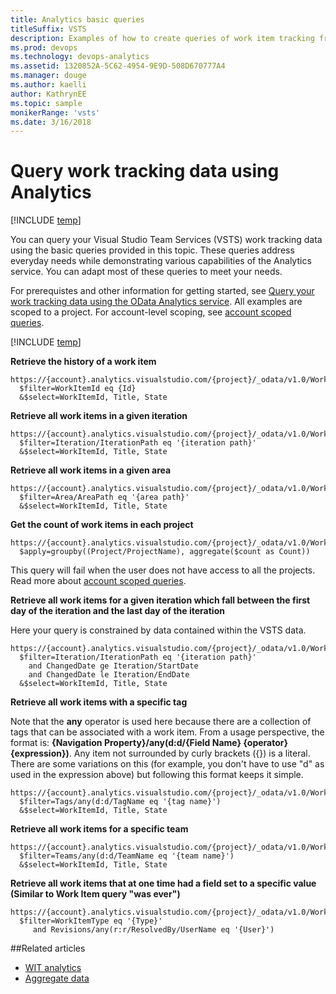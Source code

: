 ```yaml
---
title: Analytics basic queries
titleSuffix: VSTS  
description: Examples of how to create queries of work item tracking from the Analytics service for Visual Studio Team Services
ms.prod: devops
ms.technology: devops-analytics
ms.assetid: 1320852A-5C62-4954-9E9D-508D670777A4
ms.manager: douge
ms.author: kaelli
author: KathrynEE
ms.topic: sample
monikerRange: 'vsts'
ms.date: 3/16/2018
---
```


# Query work tracking data using Analytics  

[!INCLUDE [temp](../../_shared/version-vsts-only.md)] 

You can query your Visual Studio Team Services (VSTS) work tracking data using the basic queries provided in this topic. These queries address everyday needs while demonstrating various capabilities of the
Analytics service. You can adapt most of these queries to meet your needs.

For prerequistes and other information for getting started, see [Query your work tracking data using the OData Analytics service](wit-analytics.md). All examples are scoped to a project. For account-level scoping, see [account scoped queries](account-scoped-queries.md).

[!INCLUDE [temp](../_shared/analytics-preview.md)]

**Retrieve the history of a work item**

```OData
https://{account}.analytics.visualstudio.com/{project}/_odata/v1.0/WorkItemRevisions?
  $filter=WorkItemId eq {Id}
  &$select=WorkItemId, Title, State
```

**Retrieve all work items in a given iteration**

```OData
https://{account}.analytics.visualstudio.com/{project}/_odata/v1.0/WorkItems?
  $filter=Iteration/IterationPath eq '{iteration path}'
  &$select=WorkItemId, Title, State
```

**Retrieve all work items in a given area**

```OData
https://{account}.analytics.visualstudio.com/{project}/_odata/v1.0/WorkItems?
  $filter=Area/AreaPath eq '{area path}'
  &$select=WorkItemId, Title, State
```

**Get the count of work items in each project**
```OData
https://{account}.analytics.visualstudio.com/{project}/_odata/v1.0/WorkItems?
  $apply=groupby((Project/ProjectName), aggregate($count as Count))
```

This query will fail when the user does not have access to all the projects. Read more about [account scoped queries](account-scoped-queries.md).

**Retrieve all work items for a given iteration which fall between the first day of the iteration and the last day of the iteration**

Here your query is constrained by data 
contained within the VSTS data. 

```OData
https://{account}.analytics.visualstudio.com/{project}/_odata/v1.0/WorkItems?
  $filter=Iteration/IterationPath eq '{iteration path}' 
    and ChangedDate ge Iteration/StartDate 
    and ChangedDate le Iteration/EndDate
  &$select=WorkItemId, Title, State
```

**Retrieve all work items with a specific tag**

Note that the **any** operator is used here because there are a collection of tags that can be associated with a work item.
From a usage perspective, the format is: **{Navigation Property}/any(d:d/{Field Name} {operator} {expression})**. Any item not surrounded by curly brackets ({}) is a literal. There are some variations on this (for example, you don't have to use "d" as used in the expression above)
but following this format keeps it simple.

```OData
https://{account}.analytics.visualstudio.com/{project}/_odata/v1.0/WorkItems?
  $filter=Tags/any(d:d/TagName eq '{tag name}')
  &$select=WorkItemId, Title, State
```

**Retrieve all work items for a specific team**

```OData
https://{account}.analytics.visualstudio.com/{project}/_odata/v1.0/WorkItems?
  $filter=Teams/any(d:d/TeamName eq '{team name}')
  &$select=WorkItemId, Title, State
```

**Retrieve all work items that at one time had a field set to a specific value (Similar to Work Item query "was ever")**

```OData
https://{account}.analytics.visualstudio.com/{project}/_odata/v1.0/WorkItems?
  $filter=WorkItemType eq '{Type}'
     and Revisions/any(r:r/ResolvedBy/UserName eq '{User}')
```

##Related articles 

- [WIT analytics](wit-analytics.md)  
- [Aggregate data](aggregated-data-analytics.md)
